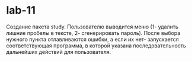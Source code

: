 # lab-11
Создание пакета study. Пользователю выводится меню (1- удалить лишние пробелы в тексте, 2- сгенерировать пароль). После выбора нужного пункта отлавливаются ошибки, а если их нет- запускается соответствующая программа, в которой указана последовательность дальнейших действий для пользователя.
